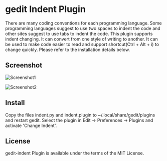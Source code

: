 # gedit Indent Plugin

There are many coding conventions for each programming language. Some programming languages suggest to use two spaces to indent the code and other sites suggest to use tabs to indent the code. This plugin supports indent changing. It can convert from one style of writing to another. It can be used to make code easier to read and support shortcut(Ctrl + Alt + i) to change quickly. Please refer to the installation details below.

## Screenshot

![Screenshot1](https://raw.github.com/jongha/gedit-indent/master/demo/screenshot1.png)

![Screenshot2](https://raw.github.com/jongha/gedit-indent/master/demo/screenshot2.png)

## Install

Copy the files indent.py and indent.plugin to ~/.local/share/gedit/plugins and restart gedit. Select the plugin in Edit -> Preferences -> Plugins and activate 'Change Indent'.

## License

gedit-indent Plugin is available under the terms of the MIT License.
